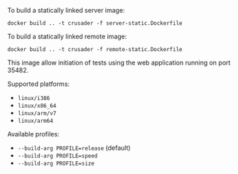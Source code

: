 To build a statically linked server image:
```
docker build .. -t crusader -f server-static.Dockerfile
```

To build a statically linked remote image:
```
docker build .. -t crusader -f remote-static.Dockerfile
```
This image allow initiation of tests using the web application running on port 35482.

Supported platforms:
- `linux/i386`
- `linux/x86_64`
- `linux/arm/v7`
- `linux/arm64`

Available profiles:
 - `--build-arg PROFILE=release` (default)
 - `--build-arg PROFILE=speed`
 - `--build-arg PROFILE=size`